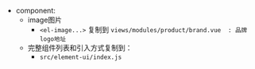- component: 
	- image图片
		- `<el-image...>` 复制到 `views/modules/product/brand.vue  : 品牌logo地址`
	- 完整组件列表和引入方式复制到：
		- `src/element-ui/index.js`
